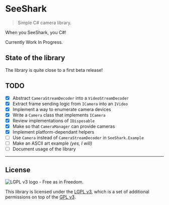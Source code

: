 # SeeShark

> Simple C# camera library.

When you SeeShark, you C#!

Currently Work In Progress.

## State of the library

The library is quite close to a first beta release!

## TODO

- [x] Abstract `CameraStreamDecoder` into a `VideoStreamDecoder`
- [x] Extract frame sending logic from `ICamera` into an `IVideo`
- [x] Implement a way to enumerate camera devices
- [x] Write a `Camera` class that implements `ICamera`
- [x] Review implementations of `IDisposable`
- [x] Make so that `CameraManager` can provide cameras
- [x] Implement platform-dependant helpers
- [ ] Use `Camera` instead of `CameraStreamDecoder` in `SeeShark.Example`
- [ ] Make an ASCII art example *(yes, I will)*
- [ ] Document usage of the library

***

## License

![LGPL v3 logo - Free as in Freedom.](https://www.gnu.org/graphics/lgplv3-with-text-154x68.png)

This library is licensed under the [LGPL v3](LICENSE.LESSER.md), which is a set of additional permissions on top of the [GPL v3](LICENSE.md).
